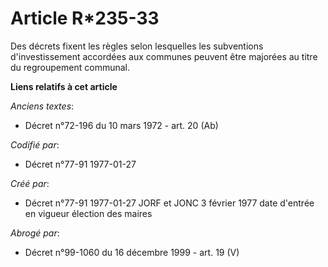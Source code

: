 # Article R*235-33

Des décrets fixent les règles selon lesquelles les subventions d'investissement accordées aux communes peuvent être majorées
au titre du regroupement communal.

**Liens relatifs à cet article**

_Anciens textes_:

  - Décret n°72-196 du 10 mars 1972 - art. 20 (Ab)

_Codifié par_:

  - Décret n°77-91 1977-01-27

_Créé par_:

  - Décret n°77-91 1977-01-27 JORF et JONC 3 février 1977 date d'entrée en vigueur élection des maires

_Abrogé par_:

  - Décret n°99-1060 du 16 décembre 1999 - art. 19 (V)
